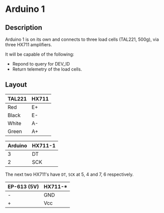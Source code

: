 # Arduino 1

## Description
Arduino 1 is on its own and connects to three load cells (TAL221, 500g), via three HX711 amplifiers.

It will be capable of the following:
- Repond to query for DEV\_ID
- Return telemetry of the load cells. 

## Layout
| TAL221 | HX711 |
|--------|-------|
| Red    | E+    |
| Black  | E-    |
| White  | A-    |
| Green  | A+    |

| Arduino | HX711-1 |
|---------|---------|
| 3       | DT      |
| 2       | SCK     |

The next two HX711's have `DT`, `SCK` at 5, 4 and 7, 6 respectively.

| EP-613 (5V) | HX711-* |
|-------------|---------|
| -           | GND     |
| +           | Vcc     |

